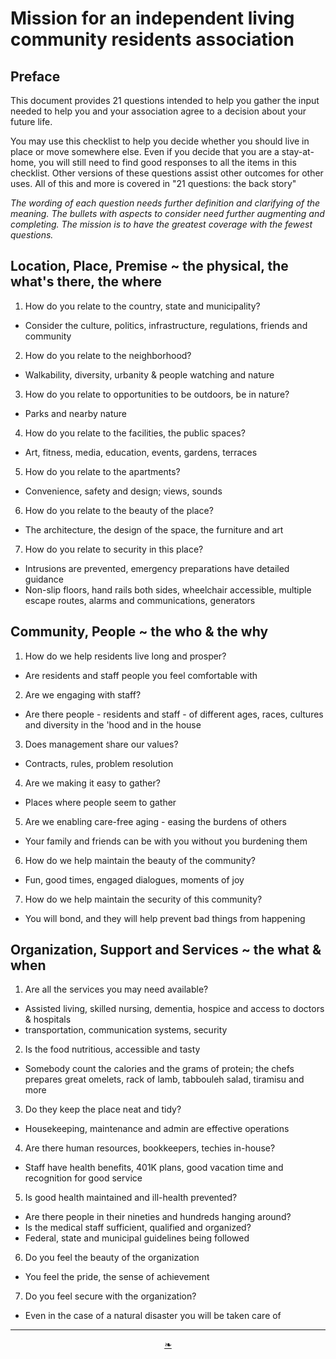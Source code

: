 # Mission for an independent living community residents association


## Preface

This document provides 21 questions intended to help you gather the input needed to help you and your association agree to a decision about your future life.

You may use this checklist to help you decide whether you should live in place or move somewhere else. Even if you decide that you are a stay-at-home, you will still need to find good responses to all the items in this checklist. Other versions of these questions assist other outcomes for other uses. All of this and more is covered in "21 questions: the back story"


_The wording of each question needs further definition and clarifying of the meaning. The bullets with aspects to consider need further augmenting and completing. The mission is to have the greatest coverage with the fewest questions._


## Location, Place, Premise ~ the physical, the what's there, the where

1. How do you relate to the country, state and municipality?
* Consider the culture, politics, infrastructure, regulations, friends and community
2. How do you relate to the neighborhood?
* Walkability, diversity, urbanity & people watching and nature
3. How do you relate to opportunities to be outdoors, be in nature?
* Parks and nearby nature
4. How do you relate to the facilities, the public spaces?
* Art, fitness, media, education, events, gardens, terraces
5. How do you relate to the apartments?
* Convenience, safety and design; views, sounds
6. How do you relate to the beauty of the place?
* The architecture, the design of the space, the furniture and art
7. How do you relate to security in this place?
* Intrusions are prevented, emergency preparations have detailed guidance
* Non-slip floors, hand rails both sides, wheelchair accessible, multiple escape routes, alarms and communications, generators


## Community, People ~ the who & the why

1. How do we help residents live long and prosper?
* Are residents and staff people you feel comfortable with
2. Are we engaging with staff?
* Are there people - residents and staff - of different ages, races, cultures and diversity in the 'hood and in the house
3. Does management share our values?
* Contracts, rules, problem resolution
4. Are we making it easy to gather?
* Places where people seem to gather
5. Are we enabling care-free aging - easing the burdens of others
* Your family and friends can be with you without you burdening them
6. How do we help maintain the beauty of the community?
* Fun, good times, engaged dialogues, moments of joy
7. How do we help maintain the security of this community?
* You will bond, and they will help prevent bad things from happening


## Organization, Support and Services ~ the what & when

1. Are all the services you may need available?
* Assisted living, skilled nursing, dementia, hospice and access to doctors & hospitals
* transportation, communication systems, security
2. Is the food nutritious, accessible and tasty
* Somebody count the calories and the grams of protein; the chefs prepares great omelets, rack of lamb, tabbouleh salad, tiramisu and more
3. Do they keep the place neat and tidy?
* Housekeeping, maintenance and admin are effective operations
4. Are there human resources, bookkeepers, techies in-house?
* Staff have health benefits, 401K plans, good vacation time and recognition for good service
5. Is good health maintained and ill-health prevented?
* Are there people in their nineties and hundreds hanging around?
* Is the medical staff sufficient, qualified and organized?
* Federal, state and municipal guidelines being followed
6. Do you feel the beauty of the organization
* You feel the pride, the sense of achievement
7. Do you feel secure with the organization?
* Even in the case of a natural disaster you will be taken care of


***

<center title="hello!" ><a href=javascript:window.scrollTo(0,0); class=aDingbat > ❧ </a></center>
